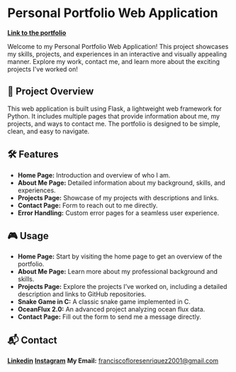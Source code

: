 # Personal Portfolio Web Application

[**Link to the portfolio**](https://personalportfolioffe-cff5a6009f0d.herokuapp.com)

Welcome to my Personal Portfolio Web Application! This project showcases my skills, projects, and experiences in an interactive and visually appealing manner. Explore my work, contact me, and learn more about the exciting projects I've worked on!

## 🚀 Project Overview

This web application is built using Flask, a lightweight web framework for Python. It includes multiple pages that provide information about me, my projects, and ways to contact me. The portfolio is designed to be simple, clean, and easy to navigate.

## 🛠️ Features

- **Home Page:** Introduction and overview of who I am.
- **About Me Page:** Detailed information about my background, skills, and experiences.
- **Projects Page:** Showcase of my projects with descriptions and links.
- **Contact Page:** Form to reach out to me directly.
- **Error Handling:** Custom error pages for a seamless user experience.

## 🎮 Usage

- **Home Page:** Start by visiting the home page to get an overview of the portfolio.
- **About Me Page:** Learn more about my professional background and skills.
- **Projects Page:** Explore the projects I’ve worked on, including a detailed description and links to GitHub repositories.
- **Snake Game in C:** A classic snake game implemented in C.
- **OceanFlux 2.0:** An advanced project analyzing ocean flux data.
- **Contact Page:** Fill out the form to send me a message directly.

## 📬 Contact

[**Linkedin**](https://www.linkedin.com/in/francisco-flores-89230b25b)
[**Instagram**](https://www.instagram.com/franciscofloresenr/)
**My Email:** franciscofloresenriquez2001@gmail.com

